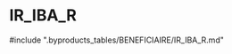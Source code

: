 # IR_IBA_R

<!-- ATTENTION : Ne pas supprimer ou modifier la ligne ci-dessous -->
#include ".byproducts_tables/BENEFICIAIRE/IR_IBA_R.md"
<!-- ATTENTION : Ne pas supprimer ou modifier la ligne ci-dessus -->

